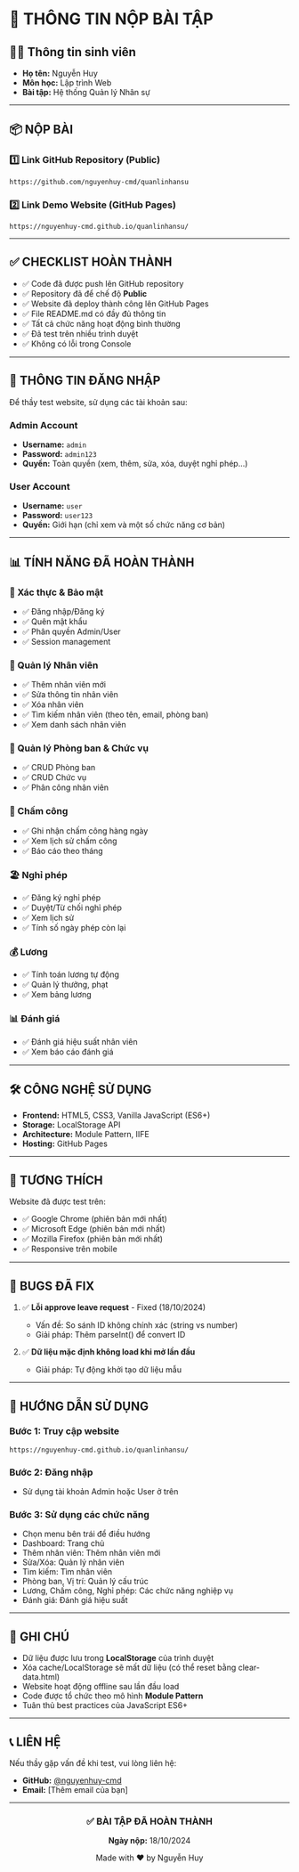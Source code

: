 # 📝 THÔNG TIN NỘP BÀI TẬP

## 👨‍🎓 Thông tin sinh viên
- **Họ tên:** Nguyễn Huy
- **Môn học:** Lập trình Web
- **Bài tập:** Hệ thống Quản lý Nhân sự

---

## 📦 NỘP BÀI

### 1️⃣ Link GitHub Repository (Public)

```
https://github.com/nguyenhuy-cmd/quanlinhansu
```

### 2️⃣ Link Demo Website (GitHub Pages)

```
https://nguyenhuy-cmd.github.io/quanlinhansu/
```

---

## ✅ CHECKLIST HOÀN THÀNH

- ✅ Code đã được push lên GitHub repository
- ✅ Repository đã để chế độ **Public**
- ✅ Website đã deploy thành công lên GitHub Pages
- ✅ File README.md có đầy đủ thông tin
- ✅ Tất cả chức năng hoạt động bình thường
- ✅ Đã test trên nhiều trình duyệt
- ✅ Không có lỗi trong Console

---

## 🔑 THÔNG TIN ĐĂNG NHẬP

Để thầy test website, sử dụng các tài khoản sau:

### Admin Account
- **Username:** `admin`
- **Password:** `admin123`
- **Quyền:** Toàn quyền (xem, thêm, sửa, xóa, duyệt nghỉ phép...)

### User Account  
- **Username:** `user`
- **Password:** `user123`
- **Quyền:** Giới hạn (chỉ xem và một số chức năng cơ bản)

---

## 📊 TÍNH NĂNG ĐÃ HOÀN THÀNH

### 🔐 Xác thực & Bảo mật
- ✅ Đăng nhập/Đăng ký
- ✅ Quên mật khẩu
- ✅ Phân quyền Admin/User
- ✅ Session management

### 👥 Quản lý Nhân viên
- ✅ Thêm nhân viên mới
- ✅ Sửa thông tin nhân viên
- ✅ Xóa nhân viên
- ✅ Tìm kiếm nhân viên (theo tên, email, phòng ban)
- ✅ Xem danh sách nhân viên

### 🏢 Quản lý Phòng ban & Chức vụ
- ✅ CRUD Phòng ban
- ✅ CRUD Chức vụ
- ✅ Phân công nhân viên

### 📅 Chấm công
- ✅ Ghi nhận chấm công hàng ngày
- ✅ Xem lịch sử chấm công
- ✅ Báo cáo theo tháng

### 🏖️ Nghỉ phép
- ✅ Đăng ký nghỉ phép
- ✅ Duyệt/Từ chối nghỉ phép
- ✅ Xem lịch sử
- ✅ Tính số ngày phép còn lại

### 💰 Lương
- ✅ Tính toán lương tự động
- ✅ Quản lý thưởng, phạt
- ✅ Xem bảng lương

### 📊 Đánh giá
- ✅ Đánh giá hiệu suất nhân viên
- ✅ Xem báo cáo đánh giá

---

## 🛠️ CÔNG NGHỆ SỬ DỤNG

- **Frontend:** HTML5, CSS3, Vanilla JavaScript (ES6+)
- **Storage:** LocalStorage API
- **Architecture:** Module Pattern, IIFE
- **Hosting:** GitHub Pages

---

## 📱 TƯƠNG THÍCH

Website đã được test trên:
- ✅ Google Chrome (phiên bản mới nhất)
- ✅ Microsoft Edge (phiên bản mới nhất)
- ✅ Mozilla Firefox (phiên bản mới nhất)
- ✅ Responsive trên mobile

---

## 🐛 BUGS ĐÃ FIX

1. ✅ **Lỗi approve leave request** - Fixed (18/10/2024)
   - Vấn đề: So sánh ID không chính xác (string vs number)
   - Giải pháp: Thêm parseInt() để convert ID

2. ✅ **Dữ liệu mặc định không load khi mở lần đầu**
   - Giải pháp: Tự động khởi tạo dữ liệu mẫu

---

## 📸 HƯỚNG DẪN SỬ DỤNG

### Bước 1: Truy cập website
```
https://nguyenhuy-cmd.github.io/quanlinhansu/
```

### Bước 2: Đăng nhập
- Sử dụng tài khoản Admin hoặc User ở trên

### Bước 3: Sử dụng các chức năng
- Chọn menu bên trái để điều hướng
- Dashboard: Trang chủ
- Thêm nhân viên: Thêm nhân viên mới
- Sửa/Xóa: Quản lý nhân viên
- Tìm kiếm: Tìm nhân viên
- Phòng ban, Vị trí: Quản lý cấu trúc
- Lương, Chấm công, Nghỉ phép: Các chức năng nghiệp vụ
- Đánh giá: Đánh giá hiệu suất

---

## 📝 GHI CHÚ

- Dữ liệu được lưu trong **LocalStorage** của trình duyệt
- Xóa cache/LocalStorage sẽ mất dữ liệu (có thể reset bằng clear-data.html)
- Website hoạt động offline sau lần đầu load
- Code được tổ chức theo mô hình **Module Pattern**
- Tuân thủ best practices của JavaScript ES6+

---

## 📞 LIÊN HỆ

Nếu thầy gặp vấn đề khi test, vui lòng liên hệ:
- **GitHub:** [@nguyenhuy-cmd](https://github.com/nguyenhuy-cmd)
- **Email:** [Thêm email của bạn]

---

<div align="center">

### ✅ BÀI TẬP ĐÃ HOÀN THÀNH

**Ngày nộp:** 18/10/2024

Made with ❤️ by Nguyễn Huy

</div>
